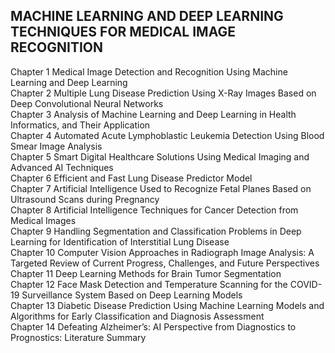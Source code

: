 ## MACHINE LEARNING AND DEEP LEARNING TECHNIQUES FOR MEDICAL IMAGE RECOGNITION
Chapter 1 Medical Image Detection and Recognition Using Machine Learning and Deep Learning  
Chapter 2 Multiple Lung Disease Prediction Using X-Ray Images Based on Deep Convolutional Neural Networks  
Chapter 3 Analysis of Machine Learning and Deep Learning in Health Informatics, and Their Application  
Chapter 4 Automated Acute Lymphoblastic Leukemia Detection Using Blood Smear Image Analysis  
Chapter 5 Smart Digital Healthcare Solutions Using Medical Imaging and Advanced AI Techniques  
Chapter 6 Efficient and Fast Lung Disease Predictor Model  
Chapter 7 Artificial Intelligence Used to Recognize Fetal Planes Based on Ultrasound Scans during Pregnancy  
Chapter 8 Artificial Intelligence Techniques for Cancer Detection from Medical Images  
Chapter 9 Handling Segmentation and Classification Problems in Deep Learning for Identification of Interstitial Lung Disease  
Chapter 10 Computer Vision Approaches in Radiograph Image Analysis: A Targeted Review of Current Progress, Challenges, and Future Perspectives  
Chapter 11 Deep Learning Methods for Brain Tumor Segmentation  
Chapter 12 Face Mask Detection and Temperature Scanning for the COVID-19 Surveillance System Based on Deep Learning Models  
Chapter 13 Diabetic Disease Prediction Using Machine Learning Models and Algorithms for Early Classification and Diagnosis Assessment  
Chapter 14 Defeating Alzheimer’s: AI Perspective from Diagnostics to Prognostics: Literature Summary
